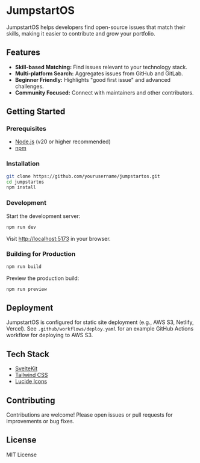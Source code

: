 # JumpstartOS

JumpstartOS helps developers find open-source issues that match their skills, making it easier to contribute and grow your portfolio.

## Features

- **Skill-based Matching:** Find issues relevant to your technology stack.
- **Multi-platform Search:** Aggregates issues from GitHub and GitLab.
- **Beginner Friendly:** Highlights "good first issue" and advanced challenges.
- **Community Focused:** Connect with maintainers and other contributors.

## Getting Started

### Prerequisites

- [Node.js](https://nodejs.org/) (v20 or higher recommended)
- [npm](https://www.npmjs.com/)

### Installation

```bash
git clone https://github.com/yourusername/jumpstartos.git
cd jumpstartos
npm install
```

### Development

Start the development server:

```bash
npm run dev
```

Visit [http://localhost:5173](http://localhost:5173) in your browser.

### Building for Production

```bash
npm run build
```

Preview the production build:

```bash
npm run preview
```

## Deployment

JumpstartOS is configured for static site deployment (e.g., AWS S3, Netlify, Vercel). See `.github/workflows/deploy.yaml` for an example GitHub Actions workflow for deploying to AWS S3.

## Tech Stack

- [SvelteKit](https://kit.svelte.dev/)
- [Tailwind CSS](https://tailwindcss.com/)
- [Lucide Icons](https://lucide.dev/icons/)

## Contributing

Contributions are welcome! Please open issues or pull requests for improvements or bug fixes.

## License

MIT License
